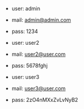 - user: admin
- mail: admin@admin.com
- pass: 1234

- user: user2
- mail: user2@user.com
- pass: 5678fghj

- user: user3
- mail: user3@user.com
- pass: 2zO4nMXxZvLvNyB2
